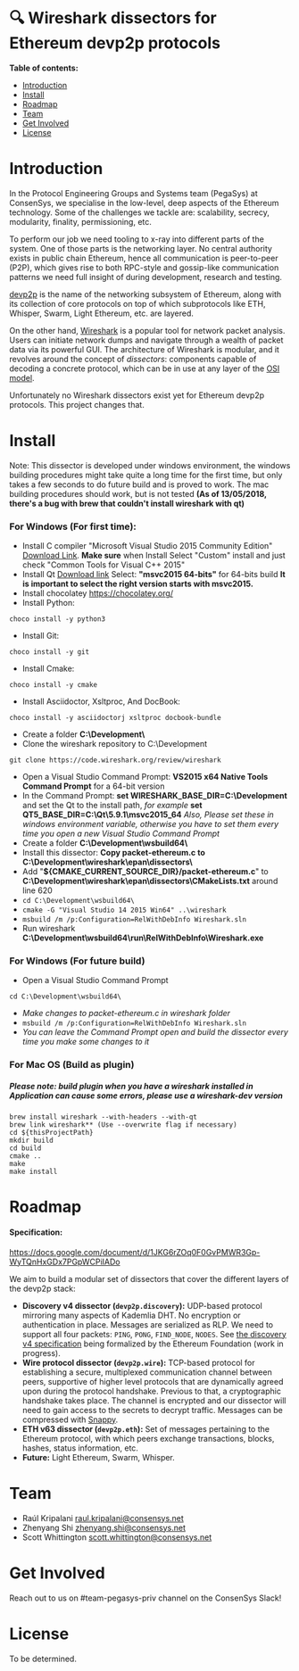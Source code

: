 # 🔍 Wireshark dissectors for Ethereum devp2p protocols

**Table of contents:**

   * [Introduction](#introduction)
   * [Install](#install)
   * [Roadmap](#roadmap)
   * [Team](#team)
   * [Get Involved](#get-involved)
   * [License](#license)

# Introduction

In the Protocol Engineering Groups and Systems team (PegaSys) at ConsenSys, we specialise in the low-level, deep aspects of the Ethereum technology. Some of the challenges we tackle are: scalability, secrecy, modularity, finality, permissioning, etc.

To perform our job we need tooling to x-ray into different parts of the system. One of those parts is the networking layer. No central authority exists in public chain Ethereum, hence all communication is peer-to-peer (P2P), which gives rise to both RPC-style and gossip-like communication patterns we need full insight of during development, research and testing. 

[devp2p](https://github.com/ethereum/devp2p) is the name of the networking subsystem of Ethereum, along with its collection of core protocols on top of which subprotocols like ETH, Whisper, Swarm, Light Ethereum, etc. are layered.

On the other hand, [Wireshark](https://www.wireshark.org/) is a popular tool for network packet analysis. Users can initiate network dumps and navigate through a wealth of packet data via its powerful GUI. The architecture of Wireshark is modular, and it revolves around the concept of _dissectors_: components capable of decoding a concrete protocol, which can be in use at any layer of the [OSI model](https://en.wikipedia.org/wiki/OSI_model).

Unfortunately no Wireshark dissectors exist yet for Ethereum devp2p protocols. This project changes that.

# Install
Note: This dissector is developed under windows environment, the windows building procedures might take quite a long time for the first time, but only takes a few seconds to do future build and is proved to work. The mac building procedures should work, but is not tested **(As of 13/05/2018, there's a bug with brew that couldn't install wireshark with qt)**

### For Windows (For first time):
* Install C compiler "Microsoft Visual Studio 2015 Community Edition" [Download Link](https://go.microsoft.com/fwlink/?LinkId=532606&clcid=0x409).  **Make sure** when Install Select "Custom" install and just check "Common Tools for Visual C++ 2015"
* Install Qt [Download link](https://www.qt.io/download-open-source/) Select: **"msvc2015 64-bits"** for 64-bits build 
**It is important to select the right version starts with msvc2015.**
* Install chocolatey <https://chocolatey.org/>
* Install Python: 
```
choco install -y python3
```
* Install Git: 
```
choco install -y git
```
* Install Cmake: 
```
choco install -y cmake
```
* Install Asciidoctor, Xsltproc, And DocBook: 
```
choco install -y asciidoctorj xsltproc docbook-bundle
```
* Create a folder **C:\Development\\**
* Clone the wireshark repository to C:\Development 
```
git clone https://code.wireshark.org/review/wireshark
```
* Open a Visual Studio Command Prompt: **VS2015 x64 Native Tools Command Prompt** for a 64-bit version
* In the Command Prompt: **set WIRESHARK\_BASE\_DIR=C:\Development** and set the Qt to the install path, _for example_ **set QT5\_BASE\_DIR=C:\Qt\5.9.1\msvc2015_64** _Also, Please set these in windows environment variable, otherwise you have to set them every time you open a new Visual Studio Command Prompt_
* Create a folder **C:\Development\wsbuild64\\**
* Install this dissector: **Copy packet-ethereum.c to C:\Development\wireshark\epan\dissectors\\**
* Add "**${CMAKE_CURRENT_SOURCE_DIR}/packet-ethereum.c**" to **C:\Development\wireshark\epan\dissectors\CMakeLists.txt** around line 620
* ```cd C:\Development\wsbuild64\```
* ```cmake -G "Visual Studio 14 2015 Win64" ..\wireshark```
* ```msbuild /m /p:Configuration=RelWithDebInfo Wireshark.sln```
* Run wireshark **C:\Development\wsbuild64\run\RelWithDebInfo\Wireshark.exe**

### For Windows (For future build)
* Open a Visual Studio Command Prompt
```
cd C:\Development\wsbuild64\
```
* _Make changes to packet-ethereum.c in wireshark folder_
* ```msbuild /m /p:Configuration=RelWithDebInfo Wireshark.sln```
* _You can leave the Command Prompt open and build the dissector every time you make some changes to it_

### For Mac OS (Build as plugin)
##### Please note: build plugin when you have a wireshark installed in Application can cause some errors, please use a wireshark-dev version
```
brew install wireshark --with-headers --with-qt
brew link wireshark** (Use --overwrite flag if necessary)
cd ${thisProjectPath}
mkdir build
cd build
cmake ..
make
make install
```
# Roadmap

#### Specification: 
<https://docs.google.com/document/d/1JKG6rZOq0F0GvPMWR3Gp-WyTQnHxGDx7PGpWCPiIADo>

We aim to build a modular set of dissectors that cover the different layers of the devp2p stack:

* **Discovery v4 dissector (`devp2p.discovery`):** UDP-based protocol mirroring many aspects of Kademlia DHT. No encryption or authentication in place. Messages are serialized as RLP. We need to support all four packets: `PING`, `PONG`, `FIND_NODE`, `NODES`. See [the discovery v4 specification](https://github.com/ethereum/devp2p/blob/master/discv4.md) being formalized by the Ethereum Foundation (work in progress).
* **Wire protocol dissector (`devp2p.wire`):** TCP-based protocol for establishing a secure, multiplexed communication channel between peers, supportive of higher level protocols that are dynamically agreed upon during the protocol handshake. Previous to that, a cryptographic handshake takes place. The channel is encrypted and our dissector will need to gain access to the secrets to decrypt traffic. Messages can be compressed with [Snappy](https://github.com/google/snappy).
* **ETH v63 dissector (`devp2p.eth`):** Set of messages pertaining to the Ethereum protocol, with which peers exchange transactions, blocks, hashes, status information, etc.
* **Future:** Light Ethereum, Swarm, Whisper.

# Team

* Raúl Kripalani <raul.kripalani@consensys.net>
* Zhenyang Shi <zhenyang.shi@consensys.net>
* Scott Whittington <scott.whittington@consensys.net>

# Get Involved

Reach out to us on #team-pegasys-priv channel on the ConsenSys Slack!

# License

To be determined.
